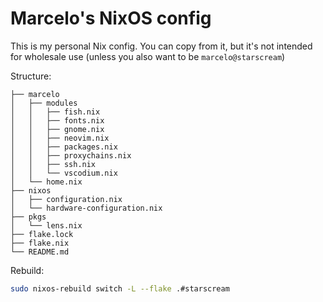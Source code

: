 # Marcelo's NixOS config

This is my personal Nix config. You can copy from it, but it's not intended for wholesale use (unless you also want to be `marcelo@starscream`)

Structure:

```
├── marcelo
│   ├── modules
│   │   ├── fish.nix
│   │   ├── fonts.nix
│   │   ├── gnome.nix
│   │   ├── neovim.nix
│   │   ├── packages.nix
│   │   ├── proxychains.nix
│   │   ├── ssh.nix
│   │   └── vscodium.nix
│   └── home.nix
├── nixos
│   ├── configuration.nix
│   └── hardware-configuration.nix
├── pkgs
│   └── lens.nix
├── flake.lock
├── flake.nix
└── README.md
```

Rebuild:

```sh
sudo nixos-rebuild switch -L --flake .#starscream
```